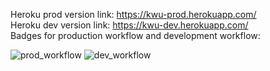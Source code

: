 Heroku prod version link: https://kwu-prod.herokuapp.com/
<br>
Heroku dev version link: https://kwu-dev.herokuapp.com/
<br>
Badges for production workflow and development workflow:   
 
![prod_workflow ](https://user-images.githubusercontent.com/72114329/156983479-c054f01a-c174-498a-afff-80d8c786b054.jpg)
![dev_workflow](https://user-images.githubusercontent.com/72114329/156983498-d2d03464-b0d4-47b4-9582-fa9f980d384d.JPG)